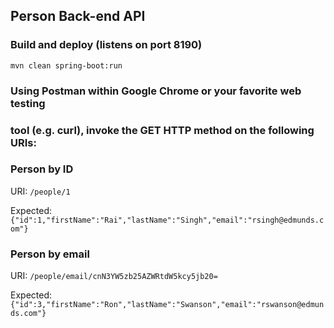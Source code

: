 ## Person Back-end API

### Build and deploy (listens on port 8190)
`mvn clean spring-boot:run`

### Using Postman within Google Chrome or your favorite web testing 
### tool (e.g. curl), invoke the GET HTTP method on the following URIs:

### Person by ID

URI: `/people/1`

Expected: 
`{"id":1,"firstName":"Rai","lastName":"Singh","email":"rsingh@edmunds.com"}`

### Person by email

URI: `/people/email/cnN3YW5zb25AZWRtdW5kcy5jb20=`

Expected: 
`{"id":3,"firstName":"Ron","lastName":"Swanson","email":"rswanson@edmunds.com"}`
